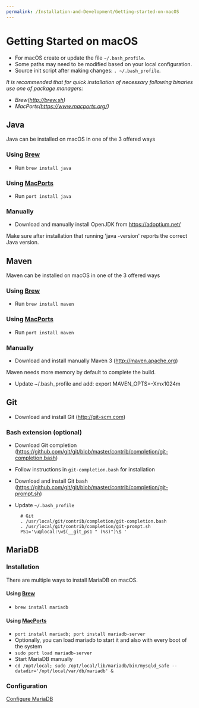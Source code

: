```yaml
---
permalink: /Installation-and-Development/Getting-started-on-macOS
---
```


# Getting Started on macOS

* For macOS create or update the file `~/.bash_profile`.
* Some paths may need to be modified based on your local configuration.
* Source init script after making changes: `. ~/.bash_profile`.

<i>It is recommended that for quick installation of necessary following binaries use one of package managers:
  * Brew(http://brew.sh)
  * MacPorts(https://www.macports.org/)</i>

## Java

Java can be installed on macOS in one of the 3 offered ways

### Using [Brew](http://brew.sh)
* Run `brew install java`

### Using [MacPorts](https://www.macports.org/)
* Run `port install java`

### Manually
* Download and manually install OpenJDK from https://adoptium.net/

Make sure after installation that running 'java -version' reports the correct Java version.

## Maven

Maven can be installed on macOS in one of the 3 offered ways

### Using [Brew](http://brew.sh)
* Run `brew install maven`

### Using [MacPorts](https://www.macports.org/)
* Run `port install maven`

### Manually
* Download and install manually Maven 3 (http://maven.apache.org)

Maven needs more memory by default to complete the build.
 * Update ~/.bash_profile and add: export MAVEN_OPTS=-Xmx1024m

## Git
* Download and install Git (http://git-scm.com)

### Bash extension (optional)
* Download Git completion (https://github.com/git/git/blob/master/contrib/completion/git-completion.bash)
* Follow instructions in `git-completion.bash` for installation
* Download and install Git bash (https://github.com/git/git/blob/master/contrib/completion/git-prompt.sh)
* Update `~/.bash_profile`

        # Git
        . /usr/local/git/contrib/completion/git-completion.bash
        . /usr/local/git/contrib/completion/git-prompt.sh
        PS1='\u@local:\w$(__git_ps1 " (%s)")\$ '


## MariaDB

### Installation

There are multiple ways to install MariaDB on macOS.

#### Using [Brew](http://brew.sh)
 * `brew install mariadb`

#### Using [MacPorts](https://www.macports.org/)
 * `port install mariadb; port install mariadb-server`
 * Optionally, you can load mariadb to start it and also with every boot of the system
  * `sudo port load mariadb-server`
 * Start MariaDB manually
  * `cd /opt/local; sudo /opt/local/lib/mariadb/bin/mysqld_safe --datadir='/opt/local/var/db/mariadb' &`

### Configuration

[Configure MariaDB](../Installation-and-Development/Configure-MariaDB/#configure-mariadb)
